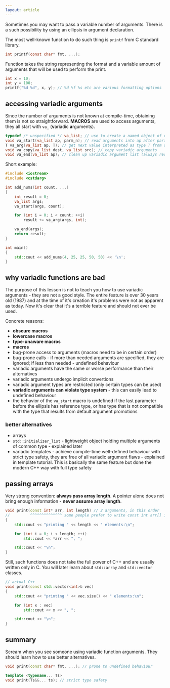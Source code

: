 ```yaml
---
layout: article
---
```


Sometimes you may want to pass a variable number of arguments. There is a such possibility by using an ellipsis in argument declaration.

The most well-known function to do such thing is `printf` from C standard library.

```c
int printf(const char* fmt, ...);
```

Function takes the string representing the format and a variable amount of arguments that will be used to perform the print.

```c
int x = 10;
int y = 100;
printf("%d %d", x, y); // %d %f %s etc are various formatting options
```

## accessing variadic arguments

Since the number of arguments is not known at compile-time, obtaining them is not so straightforward. **MACROS** are used to access arguments, they all start with `va_` (**v**ariadic **a**rguments).

```c++
typedef /* unspecified */ va_list; // use to create a named object of va_list type
void va_start(va_list ap, parm_n); // read arguments into ap after parameter name parm_n
T va_arg(va_list ap, T); // get next value interpreted as type T from ap
void va_copy(va_list dest, va_list src); // copy variadic arguments
void va_end(va_list ap); // clean up variadic argument list (always required)
```

Short example:

```c++
#include <iostream>
#include <cstdarg>

int add_nums(int count, ...)
{
    int result = 0;
    va_list args;
    va_start(args, count);

    for (int i = 0; i < count; ++i)
        result += va_arg(args, int);

    va_end(args);
    return result;
}

int main()
{
    std::cout << add_nums(4, 25, 25, 50, 50) << '\n';
}
```

## why variadic functions are bad

The purpose of this lesson is not to teach you how to use variadic arguments - they are not a good style. The entire feature is over 30 years old (1987) and at the time of it's creation it's problems were not as apparent as today. Now it's clear that it's a terrible feature and should not ever be used.

Concrete reasons:

- **obscure macros**
- **lowercase macros**
- **type-unaware macros**
- **macros**
- bug-prone access to arguments (macros need to be in certain order)
- bug-prone calls - if more than needed arguments are specified, they are ignored; if less than needed - undefined behaviour
- variadic arguments have the same or worse performance than their alternatives
- variadic arguments undergo implicit convertions
- variadic argument types are restricted (only certain types can be used)
- **variadic arguments can violate type system** - this can easily lead to undefined behaviour
- the behavior of the `va_start` macro is undefined if the last parameter before the ellipsis has reference type, or has type that is not compatible with the type that results from default argument promotions

### better alternatives

- arrays
- `std::initializer_list` - lightweight object holding multiple arguments of common type - explained later
- variadic templates - achieve compile-time well-defined behaviour with strict type safety, they are free of all variadic argument flaws - explained in template tutorial. This is basically the same feature but done the modern C++ way with full type safety

## passing arrays

Very strong convention: **always pass array length**. A pointer alone does not bring enough information - **never assume array length**.

```c++
void print(const int* arr, int length) // 2 arguments, in this order
//         ^^^^^^^^^^^^^^ some people prefer to write const int arr[] instead
{
    std::cout << "printing " << length << " elements:\n";

    for (int i = 0; i < length; ++i)
        std::cout << *arr << ", ";

    std::cout << "\n";
}
```

Still, such functions does not take the full power of C++ and are usually written only in C. You will later learn about `std::array` and `std::vector` classes.

```c++
// actual C++
void print(const std::vector<int>& vec)
{
    std::cout << "printing " << vec.size() << " elements:\n";

    for (int x : vec)
        std::cout << x << ", ";

    std::cout << "\n";
}
```

## summary

Scream when you see someone using variadic function arguments. They should learn how to use better alternatives.

```c++
void print(const char* fmt, ...); // prone to undefined behaviour

template <typename... Ts>
void print(Ts&&... ts); // strict type safety
```
